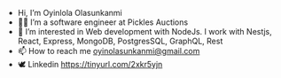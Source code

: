 - Hi, I’m Oyinlola Olasunkanmi
- 👨‍💻 I’m a software engineer at Pickles Auctions
- 👀 I’m interested in Web development with NodeJs. I work with Nestjs, React, Express, MongoDB, PostgresSQL, GraphQL, Rest
- 📫 How to reach me oyinolasunkanmi@gmail.com
- 🕊️ Linkedin https://tinyurl.com/2xkr5yjn
<!---
olasunkanmi-SE/olasunkanmi-SE is a ✨ special ✨ repository because its `README.md` (this file) appears on your GitHub profile.
You can click the Preview link to take a look at your changes.
--->
